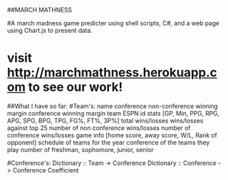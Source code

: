 ##MARCH MATHNESS

#A march madness game predicter using shell scripts, C#, and a web page using Chart.js to present data.

# visit http://marchmathness.herokuapp.com to see our work!

##What I have so far:
#Team's:
        name
        conference
        non-conference winning margin
        conference winning margin
        team ESPN id
        stats [GP, Min, PPG, RPG, APG, SPG, BPG, TPG, FG%, FT%, 3P%]
        total wins/losses
        wins/losses against top 25
        number of non conference wins/losses
        number of conference wins/losses
        game info [home score, away score, W/L, Rank of opponent]
        schedule of teams for the year
        conference of the teams they play
        number of freshman, sophomore, junior, senior
    
#Conference's:
        Dictionary :: Team -> Conference
        Dictionary :: Conference -> Conference Coefficient

